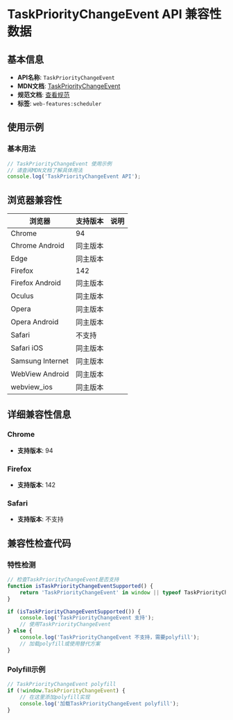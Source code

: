# TaskPriorityChangeEvent API 兼容性数据

## 基本信息

- **API名称**: `TaskPriorityChangeEvent`
- **MDN文档**: [TaskPriorityChangeEvent](https://developer.mozilla.org/docs/Web/API/TaskPriorityChangeEvent)
- **规范文档**: [查看规范](https://wicg.github.io/scheduling-apis/#sec-task-priority-change-event)
- **标签**: `web-features:scheduler`

## 使用示例

### 基本用法

```javascript
// TaskPriorityChangeEvent 使用示例
// 请查阅MDN文档了解具体用法
console.log('TaskPriorityChangeEvent API');
```

## 浏览器兼容性

| 浏览器 | 支持版本 | 说明 |
|--------|----------|------|
| Chrome | 94 |  |
| Chrome Android | 同主版本 |  |
| Edge | 同主版本 |  |
| Firefox | 142 |  |
| Firefox Android | 同主版本 |  |
| Oculus | 同主版本 |  |
| Opera | 同主版本 |  |
| Opera Android | 同主版本 |  |
| Safari | 不支持 |  |
| Safari iOS | 同主版本 |  |
| Samsung Internet | 同主版本 |  |
| WebView Android | 同主版本 |  |
| webview_ios | 同主版本 |  |

## 详细兼容性信息

### Chrome

- **支持版本**: 94

### Firefox

- **支持版本**: 142

### Safari

- **支持版本**: 不支持

## 兼容性检查代码

### 特性检测

```javascript
// 检查TaskPriorityChangeEvent是否支持
function isTaskPriorityChangeEventSupported() {
    return 'TaskPriorityChangeEvent' in window || typeof TaskPriorityChangeEvent !== 'undefined';
}

if (isTaskPriorityChangeEventSupported()) {
    console.log('TaskPriorityChangeEvent 支持');
    // 使用TaskPriorityChangeEvent
} else {
    console.log('TaskPriorityChangeEvent 不支持，需要polyfill');
    // 加载polyfill或使用替代方案
}
```

### Polyfill示例

```javascript
// TaskPriorityChangeEvent polyfill
if (!window.TaskPriorityChangeEvent) {
    // 在这里添加polyfill实现
    console.log('加载TaskPriorityChangeEvent polyfill');
}
```

